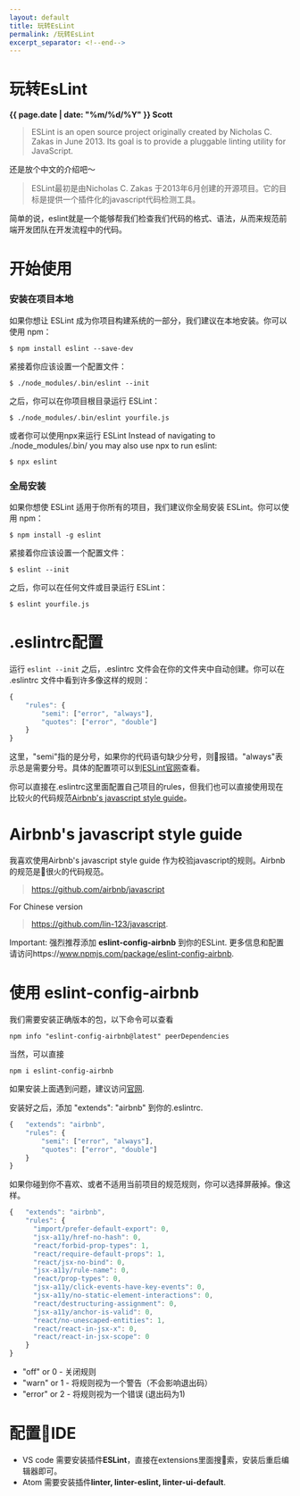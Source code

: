 ```yaml
---
layout: default
title: 玩转EsLint
permalink: /玩转EsLint
excerpt_separator: <!--end-->
---
```


玩转EsLint
=======================
**{{ page.date | date: "%m/%d/%Y" }} Scott**

> ESLint is an open source project originally created by Nicholas C. Zakas in June 2013. Its goal is to provide a pluggable linting utility for JavaScript.

还是放个中文的介绍吧～

> ESLint最初是由Nicholas C. Zakas 于2013年6月创建的开源项目。它的目标是提供一个插件化的javascript代码检测工具。

简单的说，eslint就是一个能够帮我们检查我们代码的格式、语法，从而来规范前端开发团队在开发流程中的代码。

# 开始使用

### 安装在项目本地

如果你想让 ESLint 成为你项目构建系统的一部分，我们建议在本地安装。你可以使用 npm：

```shell
$ npm install eslint --save-dev
```

紧接着你应该设置一个配置文件：

```shell
$ ./node_modules/.bin/eslint --init
```

之后，你可以在你项目根目录运行 ESLint：
```shell
$ ./node_modules/.bin/eslint yourfile.js
```
或者你可以使用npx来运行 ESLint
Instead of navigating to ./node_modules/.bin/ you may also use npx to run eslint:

```shell
$ npx eslint
```

### 全局安装

如果你想使 ESLint 适用于你所有的项目，我们建议你全局安装 ESLint。你可以使用 npm：

```shell
$ npm install -g eslint
```
紧接着你应该设置一个配置文件：
```shell
$ eslint --init
```
之后，你可以在任何文件或目录运行 ESLint：
```shell
$ eslint yourfile.js
```

# .eslintrc配置

运行 `eslint --init` 之后，.eslintrc 文件会在你的文件夹中自动创建。你可以在 .eslintrc 文件中看到许多像这样的规则：
```javascript
{
    "rules": {
        "semi": ["error", "always"],
        "quotes": ["error", "double"]
    }
}
```
这里，"semi"指的是分号，如果你的代码语句缺少分号，则报错。"always"表示总是需要分号。具体的配置项可以到[ESLint官网](https://cn.eslint.org/docs/user-guide/configuring)查看。

你可以直接在.eslintrc这里面配置自己项目的rules，但我们也可以直接使用现在比较火的代码规范[Airbnb's javascript style guide](https://github.com/airbnb/javascript)。


# Airbnb's javascript style guide
我喜欢使用Airbnb's javascript style guide 作为校验javascript的规则。Airbnb的规范是很火的代码规范。

> https://github.com/airbnb/javascript

For Chinese version 
> https://github.com/lin-123/javascript.

Important: 强烈推荐添加 **eslint-config-airbnb** 到你的ESLint. 更多信息和配置请访问https://www.npmjs.com/package/eslint-config-airbnb.

# 使用 eslint-config-airbnb

我们需要安装正确版本的包，以下命令可以查看
```shell
npm info "eslint-config-airbnb@latest" peerDependencies
```

当然，可以直接
```shell
npm i eslint-config-airbnb  
```
如果安装上面遇到问题，建议访问[官网](https://www.npmjs.com/package/eslint-config-airbnb).


安装好之后，添加 "extends": "airbnb" 到你的.eslintrc.
```javascript
{   "extends": "airbnb",
    "rules": {
        "semi": ["error", "always"],
        "quotes": ["error", "double"]
    }
}
```


如果你碰到你不喜欢、或者不适用当前项目的规范规则，你可以选择屏蔽掉。像这样。
```javascript
{   "extends": "airbnb",
    "rules": {
      "import/prefer-default-export": 0,
      "jsx-a11y/href-no-hash": 0,
      "react/forbid-prop-types": 1,
      "react/require-default-props": 1,
      "react/jsx-no-bind": 0,
      "jsx-a11y/rule-name": 0,
      "react/prop-types": 0,
      "jsx-a11y/click-events-have-key-events": 0,
      "jsx-a11y/no-static-element-interactions": 0,
      "react/destructuring-assignment": 0,
      "jsx-a11y/anchor-is-valid": 0,
      "react/no-unescaped-entities": 1,
      "react/react-in-jsx-x": 0,
      "react/react-in-jsx-scope": 0
    }
}
```

- "off" or 0 - 关闭规则
- "warn" or 1 - 将规则视为一个警告（不会影响退出码）
- "error" or 2 - 将规则视为一个错误 (退出码为1)

# 配置IDE

- VS code
需要安装插件**ESLint**，直接在extensions里面搜索，安装后重启编辑器即可。
- Atom
需要安装插件**linter, linter-eslint, linter-ui-default**.
